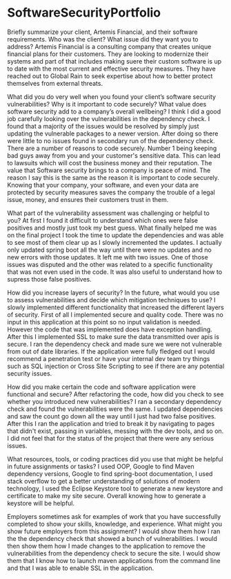 # SoftwareSecurityPortfolio
Briefly summarize your client, Artemis Financial, and their software requirements. Who was the client? What issue did they want you to address?
Artemis Financial is a consulting company that creates unique financial plans for their customers. They are looking to modernize their systems and part of that includes making suere their custom software is up to date with the most current and effective security measures. They have reached out to Global Rain to seek expertise about how to better protect themselves from external threats.

What did you do very well when you found your client’s software security vulnerabilities? Why is it important to code securely? What value does software security add to a company’s overall wellbeing?
I think I did a good job carefully looking over the vulnerabilities in the dependency check. I found that a majority of the issues would be resolved by simply just updating the vulnerable packages to a newer version. After doing so there were little to no issues found in secondary run of the dependency check. There are a number of reasons to code securely. Number 1 being keeping bad guys away from you and your customer's sensitive data. This can lead to lawsuits which will cost the business money and their reputation. The value that Software security brings to a company is peace of mind. The reason I say this is the same as the reason it is important to code securely. Knowing that your company, your software, and even your data are protected by security measures saves the company the trouble of a legal issue, money, and ensures their customers trust in them.

What part of the vulnerability assessment was challenging or helpful to you?
At first I found it difficult to understand which ones were false positives and mostly just took my best guess. What finally helped me was on the final project I took the time to update the dependencies and was able to see most of them clear up as I slowly incremented the updates. I actually only updated spring boot all the way until there were no updates and no new errors with those updates. It left me with two issues. One of those issues was disputed and the other was related to a specific functionality that was not even used in the code. It was also useful to understand how to supress those false positives.


How did you increase layers of security? In the future, what would you use to assess vulnerabilities and decide which mitigation techniques to use?
I slowly implemented different functionality that increased the different layers of security. First of all I implemented secure and quality code. There was no input in this application at this point so no input validation is needed. However the code that was implemented does have exception handling. After this I implemented SSL to make sure the data transmitted over apis is secure. I ran the dependency check and made sure we were not vulnerable from out of date libraries. If the application were fully fledged out I would recommend a penetration test or have your internal dev team try things such as SQL injection or Cross Site Scripting to see if there are any potential security issues.

How did you make certain the code and software application were functional and secure? After refactoring the code, how did you check to see whether you introduced new vulnerabilities?
I ran a secondary dependency check and found the vulnerabilities were the same. I updated dependencies and saw the count go down all the way until I just had two false positives. After this I ran the application and tried to break it by navigating to pages that didn't exist, passing in variables, messing with the dev tools, and so on. I did not feel that for the status of the project that there were any serious issues.

What resources, tools, or coding practices did you use that might be helpful in future assignments or tasks?
I used OOP, Google to find Maven dependency versions, Google to find spring-boot documentation, I used stack overflow to get a better understanding of solutions of modern technology, I used the Eclipse Keystore tool to generate a new keystore and certificate to make my site secure. Overall knowing how to generate a keystore will be helpful.

Employers sometimes ask for examples of work that you have successfully completed to show your skills, knowledge, and experience. What might you show future employers from this assignment?
I would show them how I ran the the dependency check that showed a bunch of vulnerabilities. I would then show them how I made changes to the application to remove the vulnerabilities from the dependency check to secure the site. I would show them that I know how to launch maven applications from the command line and that I was able to enable SSL in the application.
